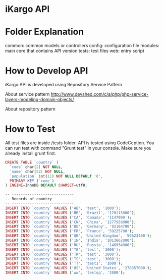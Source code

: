 # iKargo API #


# Folder Explanation #
common: common models or controllers
config: configuration file
modules: main core that contains API version
tests: test files
web: entry script 

# How to Develop API #
iKargo API is developed using Repository Service Pattern

About service pattern
http://www.devshed.com/c/a/php/php-service-layers-modeling-domain-objects/

About repository pattern

# How to Test #
All test files are inside /tests folder. API is tested using CodeCeption. You can run test with command "Grunt test" in your console. Make sure you already install grunt first. 

```php
CREATE TABLE `country` (
  `code` char(2) NOT NULL,
  `name` char(52) NOT NULL,
  `population` int(11) NOT NULL DEFAULT '0',
  PRIMARY KEY (`code`)
) ENGINE=InnoDB DEFAULT CHARSET=utf8;

-- ----------------------------
-- Records of country
-- ----------------------------
INSERT INTO `country` VALUES ('AB', 'test', '1000');
INSERT INTO `country` VALUES ('BR', 'Brazil', '170115000');
INSERT INTO `country` VALUES ('CA', 'Canada', '1147000');
INSERT INTO `country` VALUES ('CN', 'China', '1277558000');
INSERT INTO `country` VALUES ('DE', 'Germany', '82164700');
INSERT INTO `country` VALUES ('FR', 'France', '59225700');
INSERT INTO `country` VALUES ('GB', 'United Kingdom', '59623400');
INSERT INTO `country` VALUES ('IN', 'India', '1013662000');
INSERT INTO `country` VALUES ('RU', 'Russia', '146934000');
INSERT INTO `country` VALUES ('TE', 'test', '3000');
INSERT INTO `country` VALUES ('TK', 'test', '3000');
INSERT INTO `country` VALUES ('TS', 'test', '3000');
INSERT INTO `country` VALUES ('TT', 'test1', '1000');
INSERT INTO `country` VALUES ('US', 'United States', '278357000');
INSERT INTO `country` VALUES ('ww', 'testqq', '2000');
```